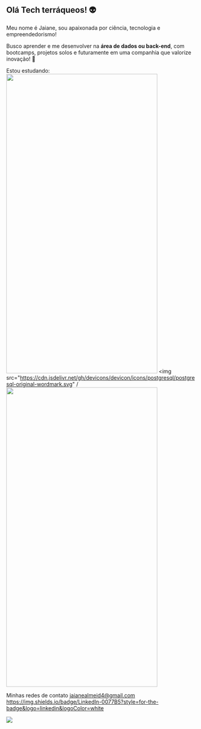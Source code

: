 ## Olá Tech terráqueos! :alien: ##

Meu nome é Jaiane, sou apaixonada por ciência, tecnologia e empreendedorismo! 

Busco aprender e me desenvolver na <b>área de dados ou back-end</b>, com bootcamps, projetos solos e futuramente em uma companhia que valorize inovação! :dizzy:

Estou estudando:
<img src="https://cdn.jsdelivr.net/gh/devicons/devicon/icons/python/python-original-wordmark.svg" width="400" height="790" />
<img src="https://cdn.jsdelivr.net/gh/devicons/devicon/icons/postgresql/postgresql-original-wordmark.svg" /
<img src="https://cdn.jsdelivr.net/gh/devicons/devicon/icons/fastapi/fastapi-original-wordmark.svg" width="400" height="790" />
            
Minhas redes de contato 
jaianealmeid4@gmail.com
https://img.shields.io/badge/LinkedIn-0077B5?style=for-the-badge&logo=linkedin&logoColor=white
 
 <img src="{BadgeURLHere}" />

<!---
jaiane-almeida/jaiane-almeida is a ✨ special ✨ repository because its `README.md` (this file) appears on your GitHub profile.
You can click the Preview link to take a look at your changes.
--->
